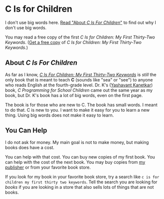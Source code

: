 C Is for Children
=================

I don't use big words here.
[Read "About _C Is For Children_"](https://github.com/dmparrishphd/cIsForChildren#about-c-is-for-children)
to find out why I don't use big words.

You may read a free copy of the first _C Is for Children: My First Thirty-Two Keywords_.
([Get a free copy](https://github.com/dmparrishphd/cIsForChildren/blob/master/OriginalBook/cisforchildren2020free.pdf)
of _C Is for Children: My First Thirty-Two Keywords_.)

About _C Is For Children_
-------------------------

As far as I know, [*C Is For Children: My First Thirty-Two Keywords*](https://www.iuniverse.com/en/bookstore/bookdetails/436907-C-Is-for-Children) is *still* the only book that is meant to teach **C** (sounds like "sea" or "see") to anyone who reads English at the fourth-grade level.
Dr. K's ([Yashavant Kanetkar](https://en.wikipedia.org/wiki/Yashavant_Kanetkar)) book, *C Programming for School Children* came out the same year as my book, but Dr. K's book has a lot of big words, even on the first page.

The book is for those who are new to C.
The book has small words.
I meant to do that.
C is new to you.
I want to make it easy for you to learn a new thing.
Using big words does not make it easy to learn.

You Can Help
------------

I do not ask for money.
My main goal is not to make money, but making books does have a cost.

You can help with that cost.
You can buy new copies of my first book.
You can help with the cost of the next book.
You may buy copies from
[my publisher](https://www.iuniverse.com/en/bookstore/bookdetails/436907-C-Is-for-Children)
or from your favorite book store.

If you look for my book in your favorite book store, try a search like `c is for children my first thirty two keywords`.
Tell the search you are looking for _books_ if you are looking in a store that also sells lots of things that are not books.
